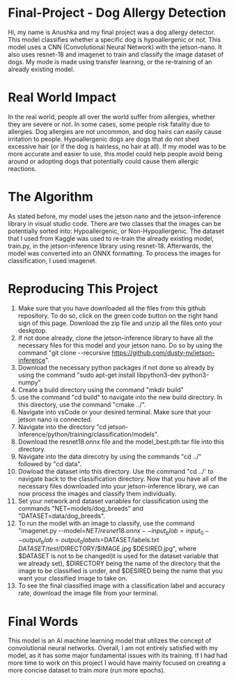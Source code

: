 # Final-Project - Dog Allergy Detection
Hi, my name is Anushka and my final project was a dog allergy detector. This model 
classifies whether a specific dog is hypoallergenic or not. This model uses a CNN (Convolutional Neural Network) 
with the jetson-nano. It also uses resnet-18 and imagenet to train and classify the image dataset of dogs. My mode is made using
transfer learning, or the re-training of an already existing model.

# Real World Impact
In the real world, people all over the world suffer from allergies, whether they are severe or not. In some cases, some people
risk fatality due to allergies. Dog allergies are not uncommon, and dog hairs can easily cause irritation to people. Hypoallergenic dogs
are dogs that do not shed excessive hair (or if the dog is hairless, no hair at all). If my model was to be more accurate and easier to use,
this model could help people avoid being around or adopting dogs that potentially could cause them allergic reactions.

# The Algorithm
As stated before, my model uses the jetson nano and the jetson-inference library in visual studio code. There are two classes
that the images can be potentially sorted into: Hypoallergenic, or Non-Hypoallergenic. The dataset that I used from Kaggle was used to re-train 
the already existing model, train.py, in the jetson-inference library using resnet-18. Afterwards, the model was converted into an ONNX formatting. To process the images for classification, I used imagenet. 

# Reproducing This Project
1) Make sure that you have downloaded all the files from this github repository. To do so, click on the green code button on the right
hand sign of this page. Download the zip file and unzip all the files onto your deskptop.
2) If not done already, clone the jetson-inference library to have all the necessary files for this model and your jetson nano. Do so by using the command
"git clone --recursive https://github.com/dusty-nv/jetson-inference".
3) Download the necessary python packages if not done so already by using the command "sudo apt-get install libpython3-dev python3-numpy"
4) Create a build directory using the command "mkdir build"
5) use the command "cd build" to navigate into the new build directory. In this directory, use the command "cmake ../".
6) Navigate into vsCode or your desired terminal. Make sure that your jetson nano is connected.
7) Navigate into the directory "cd jetson-inference/python/training/classification/models".
8) Download the resnet18.onnx file and the model_best.pth.tar file into this directory.
9) Navigate into the data direcotry by using the commands "cd ../" followed by "cd data".
10) Dowload the dataset into this directory. Use the command "cd ../' to navigate back to the classification directory.
Now that you have all of the necessary files downloaded into your jetson-inference library, we can now process the images and classify them individually.
11) Set your network and dataset variables for classification using the commands "NET=models/dog_breeds" and "DATASET=data/dog_breeds".
12) To run the model with an image to classify, use the command "imagenet.py --model=$NET/resnet18.onnx --input_blob=input_0 --output_blob=output_0 labels=$DATASET/labels.txt $DATASET/test/$DIRECTORY/$IMAGE.jpg $DESIRED.jpg", where $DATASET is not to be changed(it is used for the dataset variable that we already
set), $DIRECTORY being the name of the directory that the image to be classified is under, and $DESIRED being the name that you want your classified image to take on.
14) To see the final classified image with a classification label and accuracy rate, download the image file from your terminal.

# Final Words

This model is an AI machine learning model that utilizes the concept of convolutional neural networks. Overall, I am not entirely satisfied with my model, as it has some major fundamental issues with its training. If I had had more time to work on this project I would have mainly focused on creating a more concise dataset to train more (run more epochs). 
